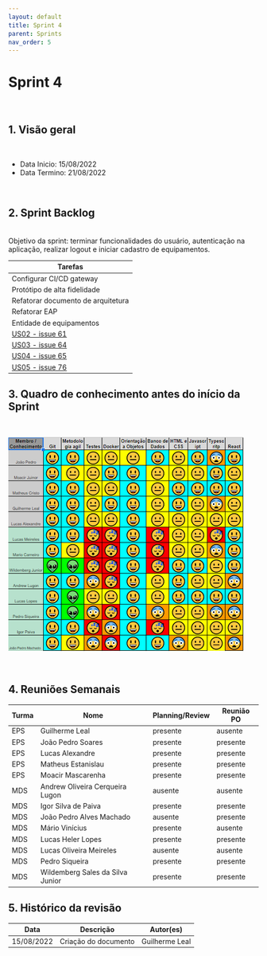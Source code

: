 ```yaml
---
layout: default
title: Sprint 4 
parent: Sprints
nav_order: 5
---
```

# Sprint 4 

<br>

## 1. Visão geral

<br>

- Data Inicio: 15/08/2022
- Data Termino: 21/08/2022

<br>

## 2. Sprint Backlog

<br>
Objetivo da sprint: terminar funcionalidades do usuário, autenticação na aplicação, realizar logout e iniciar cadastro de equipamentos.

|Tarefas|
|--------|
|Configurar CI/CD gateway|
|Protótipo de alta fidelidade|
|Refatorar documento de arquitetura|
|Refatorar EAP|
|Entidade de equipamentos|
|[US02 - issue 61](https://github.com/fga-eps-mds/2022-1-Alectrion-DOC/issues/61)|
|[US03 - issue 64](https://github.com/fga-eps-mds/2022-1-Alectrion-DOC/issues/64)|
|[US04 - issue 65](https://github.com/fga-eps-mds/2022-1-Alectrion-DOC/issues/65)|
|[US05 - issue 76](https://github.com/fga-eps-mds/2022-1-Alectrion-DOC/issues/76)|

## 3. Quadro de conhecimento antes do início da Sprint

<br>

![Quadro de conhecimento Semana ](./assets/sprint2.png)

<br>

## 4. Reuniões Semanais

|Turma|Nome|Planning/Review|Reunião PO|
|--|--|--|--|
|EPS|Guilherme Leal|presente|ausente|
|EPS|João Pedro Soares|presente|presente|
|EPS|Lucas Alexandre|presente|presente|
|EPS|Matheus Estanislau|presente|presente|
|EPS|Moacir Mascarenha|presente|presente|
|MDS|Andrew Oliveira Cerqueira Lugon|ausente|ausente|
|MDS|Igor Silva de Paiva|presente|presente|
|MDS|João Pedro Alves Machado|ausente|presente|
|MDS|Mário Vinícius|presente|ausente|
|MDS|Lucas Heler Lopes|presente|presente|
|MDS|Lucas Oliveira Meireles|ausente|ausente|
|MDS|Pedro Siqueira|presente|presente|
|MDS|Wildemberg Sales da Silva Junior|presente|presente|

## 5. Histórico da revisão

|**Data**|**Descrição**|**Autor(es)**|
|--------|-------------|-------------|
|15/08/2022|Criação do documento| Guilherme Leal |


